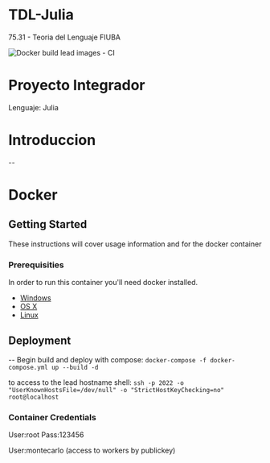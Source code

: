 # TDL-Julia
75.31 - Teoria del Lenguaje FIUBA

![Docker build lead images - CI](https://github.com/fmonpelat/TDL-Julia/workflows/Docker%20build%20lead%20images%20-%20CI/badge.svg?branch=master)

# Proyecto Integrador
Lenguaje: Julia

# Introduccion
--

# Docker
## Getting Started

These instructions will cover usage information and for the docker container 

### Prerequisities

In order to run this container you'll need docker installed.

* [Windows](https://docs.docker.com/windows/started)
* [OS X](https://docs.docker.com/mac/started/)
* [Linux](https://docs.docker.com/linux/started/)

## Deployment
--
Begin build and deploy with compose:
```docker-compose -f docker-compose.yml up --build -d```

to access to the lead hostname shell:
```ssh -p 2022 -o "UserKnownHostsFile=/dev/null" -o "StrictHostKeyChecking=no" root@localhost```
### Container Credentials

User:root Pass:123456

User:montecarlo (access to workers by publickey)
